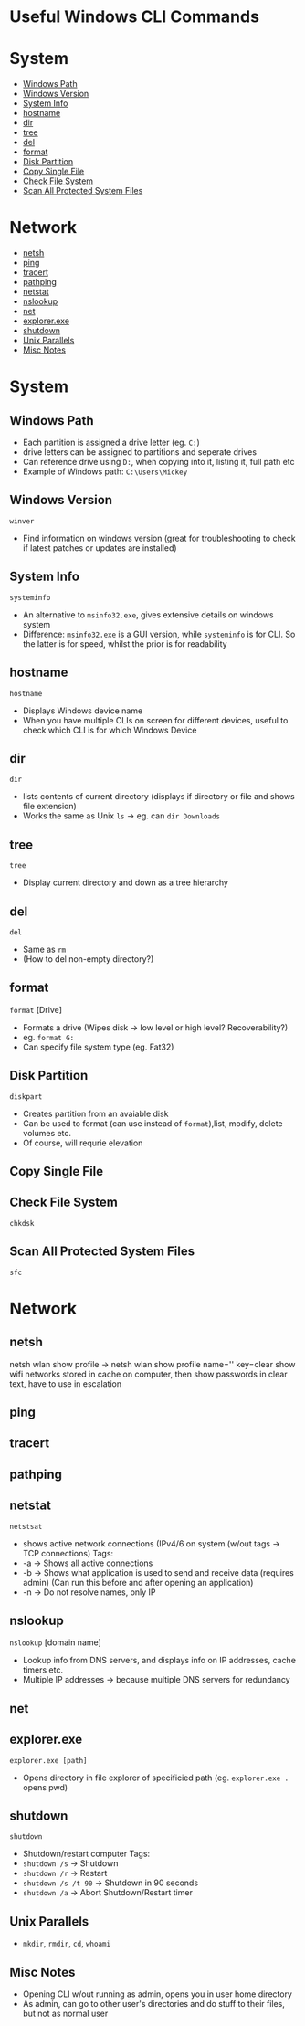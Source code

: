 # Useful Windows CLI Commands 

# System
- [Windows Path](##windows-path)
- [Windows Version](##windows-version)
- [System Info](##system-info)
- [hostname](##hostname)
- [dir](##dir)
- [tree](##tree)
- [del](##del)
- [format](##format)
- [Disk Partition](##disk-partition)
- [Copy Single File](##copy-single-file)
- [Check File System](##check-file-system)
- [Scan All Protected System Files](##scan-all-protected-system-files)

# Network
- [netsh](##netsh)
- [ping](##ping)
- [tracert](##tracert)
- [pathping](##pathping)
- [netstat](##netstat)
- [nslookup](##nslookup)
- [net](##net)
- [explorer.exe](##explorer.exe)
- [shutdown](##shutdown)
- [Unix Parallels](##unix-parallels)
- [Misc Notes](##misc-notes)

# System

## Windows Path
- Each partition is assigned a drive letter (eg. `C:`)
- drive letters can be assigned to partitions and seperate drives
- Can reference drive  using `D:`, when copying into it, listing it, full path etc
- Example of Windows path: `C:\Users\Mickey`

## Windows Version
`winver`
- Find information on windows version (great for troubleshooting to check if latest patches or updates are installed)

## System Info
`systeminfo`
- An alternative to `msinfo32.exe`, gives extensive details on windows system
- Difference: `msinfo32.exe` is a GUI version, while `systeminfo` is for CLI. So the latter is for speed, whilst the prior is for readability

## hostname
`hostname`
- Displays Windows device name
- When you have multiple CLIs on screen for different devices, useful to check which CLI is for which Windows Device

## dir
`dir`
- lists contents of current directory (displays if directory or file and shows file extension)
- Works the same as Unix `ls` -> eg. can `dir Downloads`

## tree
`tree`
- Display current directory and down as a tree hierarchy

## del
`del`
- Same as `rm`
- (How to del non-empty directory?)

## format
`format` [Drive] 
- Formats a drive (Wipes disk -> low level or high level? Recoverability?)
- eg. `format G:`
- Can specify file system type (eg. Fat32)

## Disk Partition
`diskpart`
- Creates partition from an avaiable disk
- Can be used to format (can use instead of `format`),list, modify, delete volumes etc.
- Of course, will requrie elevation

## Copy Single File

## Check File System
`chkdsk`

## Scan All Protected System Files
`sfc`

# Network

## netsh
netsh wlan show profile -> netsh wlan show profile name='' key=clear
show wifi networks stored in cache on computer, then show passwords in clear text, have to use in escalation

## ping

## tracert

## pathping

## netstat
`netstsat`
- shows active network connections (IPv4/6 on system (w/out tags -> TCP connections)
Tags:
- -a -> Shows all active connections
- -b -> Shows what application is used to send and receive data (requires admin) (Can run this before and after opening an application)
- -n -> Do not resolve names, only IP

## nslookup
`nslookup` [domain name]
- Lookup info from DNS servers, and displays info on IP addresses, cache timers etc.
- Multiple IP addresses -> because multiple DNS servers for redundancy

## net

## explorer.exe
`explorer.exe [path]` 
- Opens directory in file explorer of specificied path (eg. `explorer.exe .` opens pwd)

## shutdown
`shutdown`
- Shutdown/restart computer
Tags:
- `shutdown /s` -> Shutdown
- `shutdown /r` -> Restart
- `shutdown /s /t 90` -> Shutdown in 90 seconds
- `shutdown /a` -> Abort Shutdown/Restart timer

## Unix Parallels
- `mkdir`, `rmdir`, `cd`, `whoami`

## Misc Notes
- Opening CLI w/out running as admin, opens you in user home directory
- As admin, can go to other user's directories and do stuff to their files, but not as normal user
